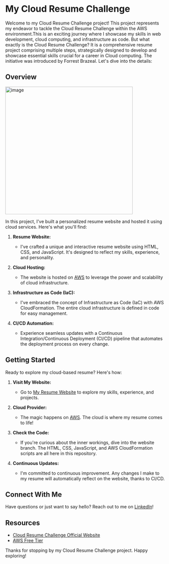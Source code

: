 # My Cloud Resume Challenge

Welcome to my Cloud Resume Challenge project! 
This project represents my endeavor to tackle the Cloud Resume Challenge within the AWS environment.This is an exciting journey where I showcase my skills in web development, cloud computing, and infrastructure as code. But what exactly is the Cloud Resume Challenge? It is a comprehensive resume project comprising multiple steps, strategically designed to develop and showcase essential skills crucial for a career in Cloud computing. The initiative was introduced by Forrest Brazeal. Let's dive into the details:

## Overview

<img width="400" alt="image" src="https://github.com/spatidube/aws-cloudchallenge/assets/81442025/81296b55-2d71-45fa-b67e-b574651fc44f">

In this project, I've built a personalized resume website and hosted it using cloud services. Here's what you'll find:

1. **Resume Website:**
   - I've crafted a unique and interactive resume website using HTML, CSS, and JavaScript. It's designed to reflect my skills, experience, and personality.

2. **Cloud Hosting:**
   - The website is hosted on [AWS](https://aws.amazon.com/) to leverage the power and scalability of cloud infrastructure.

3. **Infrastructure as Code (IaC):**
   - I've embraced the concept of Infrastructure as Code (IaC) with AWS CloudFormation. The entire cloud infrastructure is defined in code for easy management.

4. **CI/CD Automation:**
   - Experience seamless updates with a Continuous Integration/Continuous Deployment (CI/CD) pipeline that automates the deployment process on every change.

## Getting Started

Ready to explore my cloud-based resume? Here's how:

1. **Visit My Website:**
   - Go to [My Resume Website](https://spatidube.com) to explore my skills, experience, and projects.

2. **Cloud Provider:**
   - The magic happens on [AWS](https://aws.amazon.com/). The cloud is where my resume comes to life!

3. **Check the Code:**
   - If you're curious about the inner workings, dive into the website branch. The HTML, CSS, JavaScript, and AWS CloudFormation scripts are all here in this repository.

4. **Continuous Updates:**
   - I'm committed to continuous improvement. Any changes I make to my resume will automatically reflect on the website, thanks to CI/CD.

## Connect With Me

Have questions or just want to say hello? Reach out to me on [LinkedIn](https://www.linkedin.com/in/siphathisile-dube/)!

## Resources

- [Cloud Resume Challenge Official Website](https://cloudresumechallenge.dev/)
- [AWS Free Tier](https://aws.amazon.com/free/)

Thanks for stopping by my Cloud Resume Challenge project. Happy exploring!
